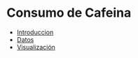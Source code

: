 <h1> Consumo de Cafeina </h1>

* [Introduccion](https://docs.google.com/document/d/1dgSHxnk6Db6fJw22UzhNuLjLPqFG4fe-q6r3qWJTKVE/edit?usp=sharing)
* [Datos](https://jtesone.github.io/infovis/PersonalData/consumodiario4.0.csv)
* [Visualización](https://jtesone.github.io/infovis/PersonalData/index.html)
